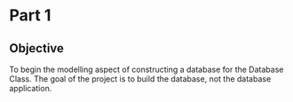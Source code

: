 # Part 1

## Objective
To begin the modelling aspect of constructing a database for the Database Class. The goal of the project is to build the database, not the database application.
